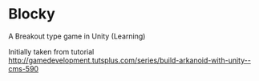 Blocky
======

A Breakout type game in Unity (Learning)

Initially taken from tutorial http://gamedevelopment.tutsplus.com/series/build-arkanoid-with-unity--cms-590

